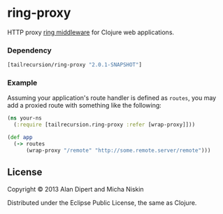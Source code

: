 # ring-proxy

HTTP proxy [ring middleware](https://github.com/ring-clojure/ring/blob/a02518275a06835e4fdd1a3af59d7c4c0408d25b/SPEC#L12)
for Clojure web applications.

### Dependency

```clojure
[tailrecursion/ring-proxy "2.0.1-SNAPSHOT"]
```

### Example

Assuming your application's route handler is defined as `routes`, you
may add a proxied route with something like the following:

```clojure
(ns your-ns
  (:require [tailrecursion.ring-proxy :refer [wrap-proxy]]))

(def app
  (-> routes
      (wrap-proxy "/remote" "http://some.remote.server/remote")))
```

## License

Copyright © 2013 Alan Dipert and Micha Niskin

Distributed under the Eclipse Public License, the same as Clojure.
